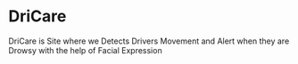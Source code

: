 # DriCare
DriCare is Site where we Detects Drivers Movement and Alert when they are Drowsy with the help of Facial Expression
